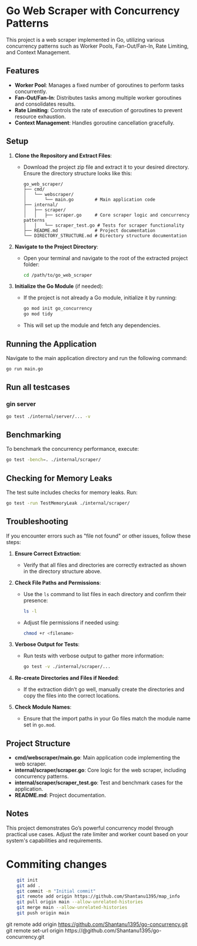 
# Go Web Scraper with Concurrency Patterns

This project is a web scraper implemented in Go, utilizing various concurrency patterns such as Worker Pools, Fan-Out/Fan-In, Rate Limiting, and Context Management.

## Features
- **Worker Pool**: Manages a fixed number of goroutines to perform tasks concurrently.
- **Fan-Out/Fan-In**: Distributes tasks among multiple worker goroutines and consolidates results.
- **Rate Limiting**: Controls the rate of execution of goroutines to prevent resource exhaustion.
- **Context Management**: Handles goroutine cancellation gracefully.

## Setup
1. **Clone the Repository and Extract Files**:
    - Download the project zip file and extract it to your desired directory. Ensure the directory structure looks like this:
      ```
      go_web_scraper/
      ├── cmd/
      │   └── webscraper/
      │       └── main.go        # Main application code
      ├── internal/
      │   ├── scraper/
      │   │   ├── scraper.go     # Core scraper logic and concurrency patterns
      │   │   └── scraper_test.go # Tests for scraper functionality
      ├── README.md              # Project documentation
      └── DIRECTORY_STRUCTURE.md # Directory structure documentation
      ```

2. **Navigate to the Project Directory**:
    - Open your terminal and navigate to the root of the extracted project folder:
      ```bash
      cd /path/to/go_web_scraper
      ```

3. **Initialize the Go Module** (if needed):
    - If the project is not already a Go module, initialize it by running:
      ```bash
      go mod init go_concurrency
      go mod tidy
      ```
    - This will set up the module and fetch any dependencies.

## Running the Application
Navigate to the main application directory and run the following command:
```bash
go run main.go
```

## Run all testcases
### gin server
```bash
go test ./internal/server/... -v
```

## Benchmarking
To benchmark the concurrency performance, execute:
```bash
go test -bench=. ./internal/scraper/
```

## Checking for Memory Leaks
The test suite includes checks for memory leaks. Run:
```bash
go test -run TestMemoryLeak ./internal/scraper/
```

## Troubleshooting
If you encounter errors such as "file not found" or other issues, follow these steps:

1. **Ensure Correct Extraction**:
    - Verify that all files and directories are correctly extracted as shown in the directory structure above.

2. **Check File Paths and Permissions**:
    - Use the `ls` command to list files in each directory and confirm their presence:
      ```bash
      ls -l
      ```
    - Adjust file permissions if needed using:
      ```bash
      chmod +r <filename>
      ```

3. **Verbose Output for Tests**:
    - Run tests with verbose output to gather more information:
      ```bash
      go test -v ./internal/scraper/...
      ```

4. **Re-create Directories and Files if Needed**:
    - If the extraction didn’t go well, manually create the directories and copy the files into the correct locations.

5. **Check Module Names**:
    - Ensure that the import paths in your Go files match the module name set in `go.mod`.

## Project Structure
- **cmd/webscraper/main.go**: Main application code implementing the web scraper.
- **internal/scraper/scraper.go**: Core logic for the web scraper, including concurrency patterns.
- **internal/scraper/scraper_test.go**: Test and benchmark cases for the application.
- **README.md**: Project documentation.

## Notes
This project demonstrates Go’s powerful concurrency model through practical use cases. Adjust the rate limiter and worker count based on your system's capabilities and requirements.

# Commiting changes
```bash
    git init
    git add .
    git commit -m "Initial commit"
    git remote add origin https://github.com/Shantanu1395/map_info
    git pull origin main --allow-unrelated-histories
    git merge main --allow-unrelated-histories
    git push origin main
 ```

git remote add origin https://github.com/Shantanu1395/go-concurrency.git
git remote set-url origin https://<TOKEN>@github.com/Shantanu1395/go-concurrency.git